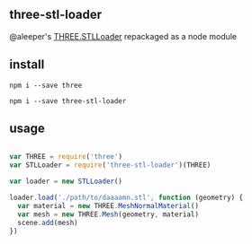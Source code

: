 ## three-stl-loader

@aleeper's [THREE.STLLoader](http://threejs.org/examples/js/loaders/STLLoader.js) repackaged as a node module

## install

`npm i --save three`

`npm i --save three-stl-loader`

## usage

```js

var THREE = require('three')
var STLLoader = require('three-stl-loader')(THREE)

var loader = new STLLoader()

loader.load('./path/to/daaaamn.stl', function (geometry) {
  var material = new THREE.MeshNormalMaterial()
  var mesh = new THREE.Mesh(geometry, material)
  scene.add(mesh)
})

```
